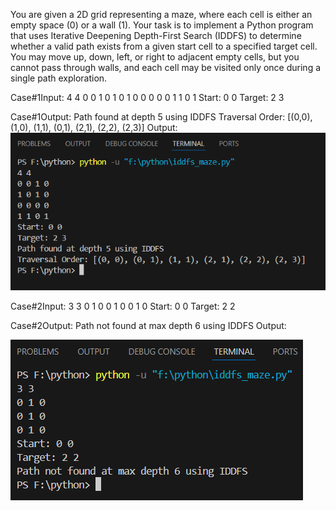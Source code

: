 You are given a 2D grid representing a maze, where each cell is either an empty space (0) or a wall (1). Your task is to implement a Python program that uses Iterative Deepening Depth-First Search (IDDFS) to determine whether a valid path exists from a given start cell to a specified target cell. You may move up, down, left, or right to adjacent empty cells, but you cannot pass through walls, and each cell may be visited only once during a single path exploration.

Case#1Input:
4 4
0 0 1 0
1 0 1 0
0 0 0 0
1 1 0 1
Start: 0 0
Target: 2 3

Case#1Output:
Path found at depth 5 using IDDFS
Traversal Order: [(0,0), (1,0), (1,1), (0,1), (2,1), (2,2), (2,3)]
Output:
![Output](Screen/Labreport02(Case01).png)

Case#2Input:
3 3
0 1 0
0 1 0
0 1 0
Start: 0 0
Target: 2 2

Case#2Output:
Path not found at max depth 6 using IDDFS
Output:

![Output](Screen/Labreport02(Case02).png)
